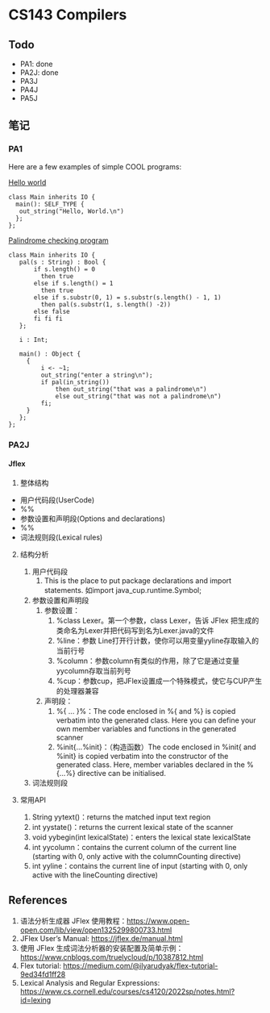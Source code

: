 # CS143 Compilers

## Todo

- PA1: done
- PA2J: done
- PA3J
- PA4J
- PA5J

## 笔记

### PA1
 Here are a few examples of simple COOL programs:

 [Hello world](./examples/hello_world.cl)
 ``` cool
 class Main inherits IO {
   main(): SELF_TYPE {
	out_string("Hello, World.\n")
   };
};
 ```
 
 [Palindrome checking program](./examples/palindrome.cl)
 ``` cool
 class Main inherits IO {
    pal(s : String) : Bool {
	    if s.length() = 0 
          then true
	    else if s.length() = 1 
          then true
	    else if s.substr(0, 1) = s.substr(s.length() - 1, 1) 
          then pal(s.substr(1, s.length() -2))
	    else false
	    fi fi fi
    };

    i : Int;

    main() : Object {
      {
          i <- ~1;
          out_string("enter a string\n");
          if pal(in_string())
              then out_string("that was a palindrome\n")
              else out_string("that was not a palindrome\n")
          fi;
      }
    };
};

 ```


### PA2J

#### Jflex
1. 整体结构
  - 用户代码段(UserCode)
  - %%
  - 参数设置和声明段(Options and declarations)
  - %%
  - 词法规则段(Lexical rules)
2. 结构分析
   1. 用户代码段
      1. This is the place to put package declarations and import statements. 如import java_cup.runtime.Symbol;
   2. 参数设置和声明段
      1. 参数设置：
         1. %class Lexer。第一个参数，class Lexer，告诉 JFlex 把生成的类命名为Lexer并把代码写到名为Lexer.java的文件
         2. %line：参数 Line打开行计数，使你可以用变量yyline存取输入的当前行号
         3. %column：参数column有类似的作用，除了它是通过变量yycolumn存取当前列号
         4. %cup：参数cup，把JFlex设置成一个特殊模式，使它与CUP产生的处理器兼容
      2. 声明段：
         1. %{ ... }%：The code enclosed in %{ and %} is copied verbatim into the generated class. Here you can define your own member variables and functions in the generated scanner
         2. %init{...%init}：（构造函数）The code enclosed in %init{ and %init} is copied verbatim into the constructor of the generated class. Here, member variables declared in the %{...%} directive can be initialised.
   3. 词法规则段

3. 常用API
   1. String yytext()：returns the matched input text region
   2. int yystate()：returns the current lexical state of the scanner
   3. void yybegin(int lexicalState)：enters the lexical state lexicalState
   4. int yycolumn：contains the current column of the current line (starting with 0, only active with the columnCounting directive)
   5. int yyline：contains the current line of input (starting with 0, only active with the lineCounting directive)

## References
1. 语法分析生成器 JFlex 使用教程：https://www.open-open.com/lib/view/open1325299800733.html
2. JFlex User’s Manual: https://jflex.de/manual.html
3. 使用 JFlex 生成词法分析器的安装配置及简单示例：https://www.cnblogs.com/truelycloud/p/10387812.html
4. Flex tutorial: https://medium.com/@ilyarudyak/flex-tutorial-9ed34fd1ff28
5. Lexical Analysis and Regular Expressions: https://www.cs.cornell.edu/courses/cs4120/2022sp/notes.html?id=lexing